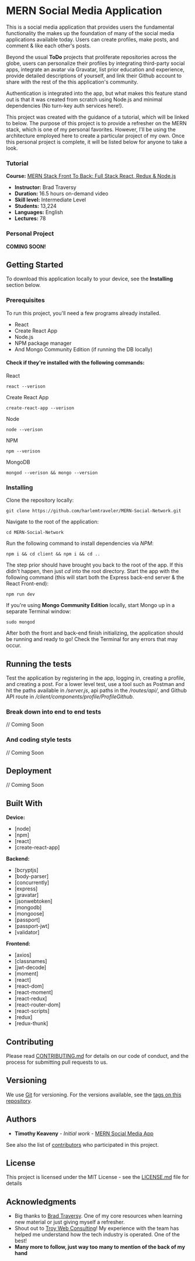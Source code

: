 [_metadata_:title]:- "MERN Social Media Application"
[_metadata_:author]:- "Mr. Robot"
[_metadata_:date]:- "December 4, 2018"


# MERN Social Media Application

This is a social media application that provides users the fundamental functionality the makes up the foundation of many of the social media applications available today. Users can create profiles, make posts, and comment & like each other's posts.

Beyond the usual __ToDo__ projects that proliferate repositories across the globe, users can personalize their profiles by integrating third-party social apps, integrate an avatar via Gravatar, list prior education and experience, provide detailed descriptions of yourself, and link their Github account to share with the rest of the this application's community.

Authentication is integrated into the app, but what makes this feature stand out is that it was created from scratch using Node.js and minimal dependencies (No turn-key auth services here!).

This project was created with the guidance of a tutorial, which will be linked to below. The purpose of this project is to provide a refresher on the MERN stack, which is one of my personal favorites. However, I'll be using the architecture employed here to create a particular project of my own. Once this personal project is complete, it will be listed below for anyone to take a look.

### Tutorial
**Course:** [MERN Stack Front To Back: Full Stack React, Redux & Node.js](https://www.udemy.com/mern-stack-front-to-back "A Udemy Course")
* **Instructor:** Brad Traversy
* **Duration:** 16.5 hours on-demand video
* **Skill level:** Intermediate Level
* **Students:** 13,224
* **Languages:** English
* **Lectures:** 78

### Personal Project
**__COMING SOON!__**

## Getting Started

To download this application locally to your device, see the **__Installing__** section below.

### Prerequisites

To run this project, you'll need a few programs already installed.
* React
* Create React App
* Node.js
* NPM package manager
* And Mongo Community Edition (if running the DB locally)

#### Check if they're installed with the following commands:

React

```
react --verison
```

Create React App

```
create-react-app --verison
```

Node

```
node --verison
```

NPM

```
npm --verison
```

MongoDB

```
mongod --verison && mongo --version
```

### Installing

Clone the repository locally:

```
git clone https://github.com/harlemtraveler/MERN-Social-Network.git
```

Navigate to the root of the application:

```
cd MERN-Social-Network
```

Run the following command to install dependencies via *NPM*:

```
npm i && cd client && npm i && cd ..
```

The step prior should have brought you back to the root of the app.
If this didn't happen, then just *cd* into the root directory.
Start the app with the following command (this will start both the Express back-end server & the React Front-end):

```
npm run dev
```

If you're using **__Mongo Community Edition__** locally, start Mongo up in a separate Terminal window:

```
sudo mongod
```

After both the front and back-end finish initializing, the application should be running and ready to go! Check the Terminal for any errors that may occur.

## Running the tests

Test the application by registering in the app, logging in, creating a profile, and creating a post. For a lower level test, use a tool such as Postman and hit the paths available in */server.js*, api paths in the */routes/api/*, and Github API route in */client/components/profile/ProfileGithub*.

### Break down into end to end tests

// Coming Soon

### And coding style tests

// Coming Soon

## Deployment

// Coming Soon

## Built With

**Device:**
* [node]
* [npm]
* [react]
* [create-react-app]

**Backend:**
* [bcryptjs]
* [body-parser]
* [concurrently]
* [express]
* [gravatar]
* [jsonwebtoken]
* [mongodb]
* [mongoose]
* [passport]
* [passport-jwt]
* [validator]

**Frontend:**
* [axios]
* [classnames]
* [jwt-decode]
* [moment]
* [react]
* [react-dom]
* [react-moment]
* [react-redux]
* [react-router-dom]
* [react-scripts]
* [redux]
* [redux-thunk]

## Contributing

Please read [CONTRIBUTING.md](https://gist.github.com/PurpleBooth/b24679402957c63ec426) for details on our code of conduct, and the process for submitting pull requests to us.

## Versioning

We use [Git](http://git-scm.org/) for versioning. For the versions available, see the [tags on this repository](https://github.com/harlemtraveler/MERN-Social-Network/tags).

## Authors

* **Timothy Keaveny** - *Initial work* - [MERN Social Media App](https://github.com/harlemtraveler/MERN-Social-Network)

See also the list of [contributors](https://github.com/harlemtraveler/MERN-Social-Network/contributors) who participated in this project.

## License

This project is licensed under the MIT License - see the [LICENSE.md](LICENSE.md) file for details

## Acknowledgments

* Big thanks to [Brad Traversy](http://www.traversymedia.com/). One of my core resources when learning new material or just giving myself a refresher.
* Shout out to [Troy Web Consulting](https://www.troyweb.com/)! My experience with the team has helped me understand how the tech industry is operated. One of the best!
* **__Many more to follow, just way too many to mention of the back of my hand__**
